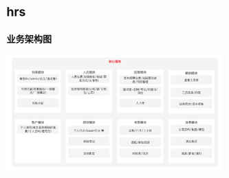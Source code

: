 # hrs

## 业务架构图
<img src="https://raw.githubusercontent.com/zhangyemengren/hrs_server/main/assets/business_arch.png" alt="业务架构图">